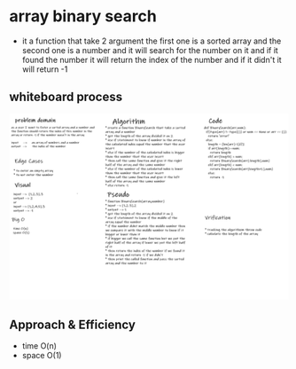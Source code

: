 # array binary search
* it a function that take 2 argument the first one is a sorted array and the second one is a number and it will search for the number on it and if it found the number it will return the index of the number and if it didn't it will return -1


## whiteboard process
![](img/code-03.png)



## Approach & Efficiency
* time O(n)
* space O(1)